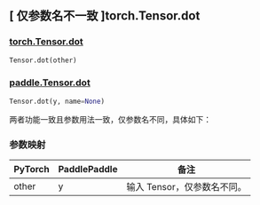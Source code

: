 ## [ 仅参数名不一致 ]torch.Tensor.dot

### [torch.Tensor.dot](https://pytorch.org/docs/stable/generated/torch.Tensor.dot.html?highlight=dot#torch.Tensor.dot)

```python
Tensor.dot(other)
```

### [paddle.Tensor.dot](https://www.paddlepaddle.org.cn/documentation/docs/zh/develop/api/paddle/Tensor_cn.html#dot-y-name-none)

```python
Tensor.dot(y, name=None)
```

两者功能一致且参数用法一致，仅参数名不同，具体如下：

### 参数映射

| PyTorch | PaddlePaddle | 备注                        |
| ------- | ------------ | --------------------------- |
| other   | y            | 输入 Tensor，仅参数名不同。 |
